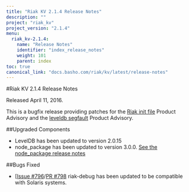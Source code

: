 ```yaml
---
title: "Riak KV 2.1.4 Release Notes"
description: ""
project: "riak_kv"
project_version: "2.1.4"
menu:
  riak_kv-2.1.4:
    name: "Release Notes"
    identifier: "index_release_notes"
    weight: 101
    parent: index
toc: true
canonical_link: "docs.basho.com/riak/kv/latest/release-notes"
---
```


#Riak KV 2.1.4 Release Notes

Released April 11, 2016.

This is a bugfix release providing patches for the [Riak init file](http://docs.basho.com/riak/latest/community/product-advisories/codeinjectioninitfiles/) Product Advisory and the [leveldb segfault](http://docs.basho.com/riak/latest/community/product-advisories/leveldbsegfault/) Product Advisory.

##Upgraded Components

* LevelDB has been updated to version 2.0.15
* node_package has been updated to version 3.0.0. [See the node_package release notes](https://github.com/basho/node_package/blob/develop/RELEASE-NOTES.md)

##Bugs Fixed

* [[Issue #796](https://github.com/basho/riak/issues/796)/[PR #798](https://github.com/basho/riak/pull/798) riak-debug has been updated to be compatible with Solaris systems.